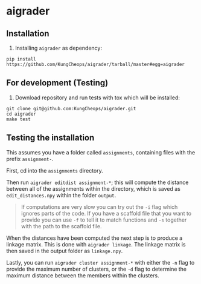 # aigrader

## Installation

1) Installing `aigrader` as dependency:

```
pip install https://github.com/KungCheops/aigrader/tarball/master#egg=aigrader
```

## For development (Testing)

1) Download repository and run tests with tox which will be installed:

```
git clone git@github.com:KungCheops/aigrader.git
cd aigrader
make test
```

## Testing the installation

This assumes you have a folder called `assignments`, containing files with the prefix `assignment-`.

First, cd into the `assignments` directory.

Then run `aigrader editdist assignment-*`; this will compute the distance between all of the assignments within the directory, which is saved as `edit_distances.npy` within the folder `output`.

> If computations are very slow you can try out the `-i` flag which ignores parts of the code.
> If you have a scaffold file that you want to provide you can use `-f` to tell it to match functions and `-s` together with the path to the scaffold file.

When the distances have been computed the next step is to produce a linkage matrix.
This is done with `aigrader linkage`. The linkage matrix is then saved in the output folder as `linkage.npy`.

Lastly, you can run `aigrader cluster assignment-*` with either the `-n` flag to provide the maximum number of clusters, or the `-d` flag to determine the maximum distance between the members within the clusters.
